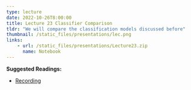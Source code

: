 ```yaml
---
type: lecture
date: 2022-10-26T8:00:00
title: Lecture 23 Classifier Comparison
tldr: "We will compare the classification models discussed before"
thumbnail: /static_files/presentations/lec.png
links: 
    - url: /static_files/presentations/Lecture23.zip
      name: Notebook
---
```

**Suggested Readings:**
- [Recording](https://erau.zoom.us/rec/share/UtYVllhBHAL9TV7kyZux6EskP15MhAFH5vaRx-HhY2KlBbNjqf70PQoYW_xPm7rj.4tdsT6Fudi3L8_Yj?startTime=1666794084000)
